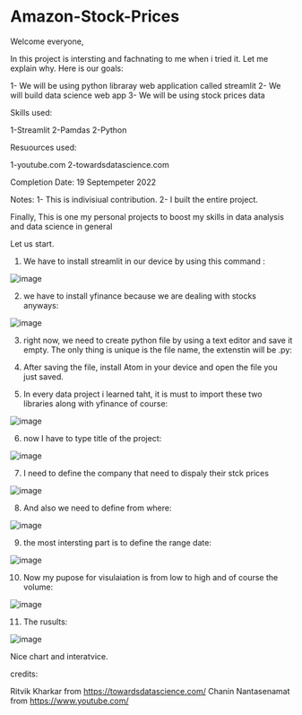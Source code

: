 # Amazon-Stock-Prices

Welcome everyone, 

In this project is intersting and fachnating to me when i tried it. Let me explain why. Here is our goals:

1- We will be using python libraray web application called streamlit
2- We will build data science web app 
3- We will be using stock prices data 

Skills used:

1-Streamlit 
2-Pamdas
2-Python 

Resuources used:

1-youtube.com
2-towardsdatascience.com

Completion Date: 19 Septempeter 2022

Notes:
1- This is indivisiual contribution.
2- I built the entire project.

Finally, This is one my personal projects to boost my skills in data analysis and data science in general 

Let us start. 

1) We have to install streamlit in our device by using this command :

![image](https://user-images.githubusercontent.com/36468428/194135765-f0ada3eb-b078-4ad4-9a3d-5eb37f123295.png)


2) we have to install yfinance because we are dealing with stocks anyways:

![image](https://user-images.githubusercontent.com/36468428/194121586-d83cb86b-954e-4bb1-974f-ed725f3cd99f.png)

3) right now, we need to create python file by using a text editor and save it empty. The only thing is unique is the file name, the extenstin will be .py:

4) After saving the file, install Atom in your device and open the file you just saved. 

5) In every data project i learned taht, it is must to import these two libraries along with yfinance of course:

![image](https://user-images.githubusercontent.com/36468428/194122013-89588b3c-88a3-48dc-a276-55c16112c638.png)

6) now I have to type title of the project:

![image](https://user-images.githubusercontent.com/36468428/194123243-c70d16c1-90a3-4d12-8647-e0e8ed84e8e3.png)

7) I need to define the company that need to dispaly their stck prices 

![image](https://user-images.githubusercontent.com/36468428/194124287-7ce4bdaa-d817-45db-974a-6a18686ad752.png)


8) And also we need to define from where:

![image](https://user-images.githubusercontent.com/36468428/194124421-e55f1930-e863-42d4-8e54-1f6853b881b1.png)


9) the most intersting part is to define the range date:

![image](https://user-images.githubusercontent.com/36468428/194127396-9d74b769-25a5-4843-bdca-7f4de7aba160.png)

10) Now my pupose for visulaiation is from low to high and of course the volume:

![image](https://user-images.githubusercontent.com/36468428/194132171-ec8cb790-9c8e-4510-b7f9-b791bd25b5d1.png)

11) The rusults:

![image](https://user-images.githubusercontent.com/36468428/194134901-a96881be-c6d9-4629-ad16-59fe5ce4d045.png)


Nice chart and interatvice. 



credits:

Ritvik Kharkar from https://towardsdatascience.com/
Chanin Nantasenamat from https://www.youtube.com/











